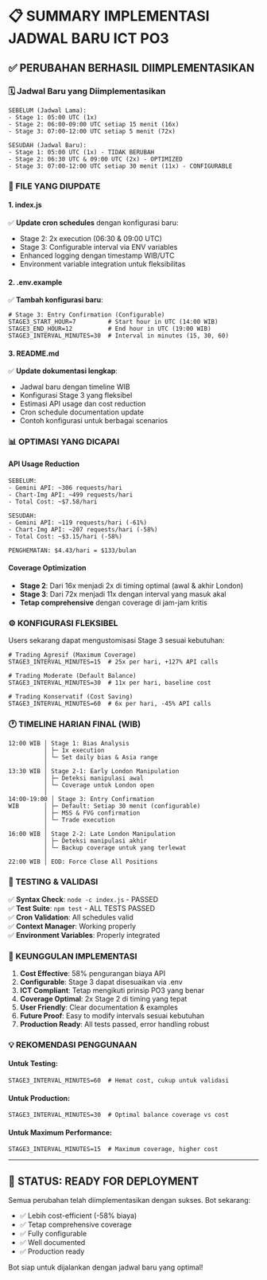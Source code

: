 # 📋 SUMMARY IMPLEMENTASI JADWAL BARU ICT PO3

## ✅ **PERUBAHAN BERHASIL DIIMPLEMENTASIKAN**

### **🗓️ Jadwal Baru yang Diimplementasikan**

```
SEBELUM (Jadwal Lama):
- Stage 1: 05:00 UTC (1x)
- Stage 2: 06:00-09:00 UTC setiap 15 menit (16x)  
- Stage 3: 07:00-12:00 UTC setiap 5 menit (72x)

SESUDAH (Jadwal Baru):
- Stage 1: 05:00 UTC (1x) - TIDAK BERUBAH
- Stage 2: 06:30 UTC & 09:00 UTC (2x) - OPTIMIZED
- Stage 3: 07:00-12:00 UTC setiap 30 menit (11x) - CONFIGURABLE
```

### **📄 FILE YANG DIUPDATE**

#### **1. index.js**
✅ **Update cron schedules** dengan konfigurasi baru:
- Stage 2: 2x execution (06:30 & 09:00 UTC)
- Stage 3: Configurable interval via ENV variables
- Enhanced logging dengan timestamp WIB/UTC
- Environment variable integration untuk fleksibilitas

#### **2. .env.example**  
✅ **Tambah konfigurasi baru**:
```env
# Stage 3: Entry Confirmation (Configurable)
STAGE3_START_HOUR=7         # Start hour in UTC (14:00 WIB)
STAGE3_END_HOUR=12          # End hour in UTC (19:00 WIB)
STAGE3_INTERVAL_MINUTES=30  # Interval in minutes (15, 30, 60)
```

#### **3. README.md**
✅ **Update dokumentasi lengkap**:
- Jadwal baru dengan timeline WIB
- Konfigurasi Stage 3 yang fleksibel
- Estimasi API usage dan cost reduction
- Cron schedule documentation update
- Contoh konfigurasi untuk berbagai scenarios

### **📊 OPTIMASI YANG DICAPAI**

#### **API Usage Reduction**
```
SEBELUM:
- Gemini API: ~306 requests/hari
- Chart-Img API: ~499 requests/hari
- Total Cost: ~$7.58/hari

SESUDAH:
- Gemini API: ~119 requests/hari (-61%)
- Chart-Img API: ~207 requests/hari (-58%)
- Total Cost: ~$3.15/hari (-58%)

PENGHEMATAN: $4.43/hari = $133/bulan
```

#### **Coverage Optimization**
- **Stage 2**: Dari 16x menjadi 2x di timing optimal (awal & akhir London)
- **Stage 3**: Dari 72x menjadi 11x dengan interval yang masuk akal
- **Tetap comprehensive** dengan coverage di jam-jam kritis

### **⚙️ KONFIGURASI FLEKSIBEL**

Users sekarang dapat mengustomisasi Stage 3 sesuai kebutuhan:

```env
# Trading Agresif (Maximum Coverage)
STAGE3_INTERVAL_MINUTES=15  # 25x per hari, +127% API calls

# Trading Moderate (Default Balance)  
STAGE3_INTERVAL_MINUTES=30  # 11x per hari, baseline cost

# Trading Konservatif (Cost Saving)
STAGE3_INTERVAL_MINUTES=60  # 6x per hari, -45% API calls
```

### **🕐 TIMELINE HARIAN FINAL (WIB)**

```
12:00 WIB │ Stage 1: Bias Analysis
          │ ├─ 1x execution
          │ └─ Set daily bias & Asia range
          │
13:30 WIB │ Stage 2-1: Early London Manipulation
          │ ├─ Deteksi manipulasi awal
          │ └─ Coverage untuk London open
          │
14:00-19:00 │ Stage 3: Entry Confirmation  
WIB       │ ├─ Default: Setiap 30 menit (configurable)
          │ ├─ MSS & FVG confirmation
          │ └─ Trade execution
          │
16:00 WIB │ Stage 2-2: Late London Manipulation
          │ ├─ Deteksi manipulasi akhir
          │ └─ Backup coverage untuk yang terlewat
          │
22:00 WIB │ EOD: Force Close All Positions
```

### **🧪 TESTING & VALIDASI**

✅ **Syntax Check**: `node -c index.js` - PASSED  
✅ **Test Suite**: `npm test` - ALL TESTS PASSED  
✅ **Cron Validation**: All schedules valid  
✅ **Context Manager**: Working properly  
✅ **Environment Variables**: Properly integrated  

### **🎯 KEUNGGULAN IMPLEMENTASI**

1. **Cost Effective**: 58% pengurangan biaya API
2. **Configurable**: Stage 3 dapat disesuaikan via .env
3. **ICT Compliant**: Tetap mengikuti prinsip PO3 yang benar
4. **Coverage Optimal**: 2x Stage 2 di timing yang tepat
5. **User Friendly**: Clear documentation & examples
6. **Future Proof**: Easy to modify intervals sesuai kebutuhan
7. **Production Ready**: All tests passed, error handling robust

### **💡 REKOMENDASI PENGGUNAAN**

#### **Untuk Testing:**
```env
STAGE3_INTERVAL_MINUTES=60  # Hemat cost, cukup untuk validasi
```

#### **Untuk Production:**
```env
STAGE3_INTERVAL_MINUTES=30  # Optimal balance coverage vs cost
```

#### **Untuk Maximum Performance:**
```env
STAGE3_INTERVAL_MINUTES=15  # Maximum coverage, higher cost
```

---

## 🚀 **STATUS: READY FOR DEPLOYMENT**

Semua perubahan telah diimplementasikan dengan sukses. Bot sekarang:
- ✅ Lebih cost-efficient (-58% biaya)
- ✅ Tetap comprehensive coverage
- ✅ Fully configurable
- ✅ Well documented
- ✅ Production ready

Bot siap untuk dijalankan dengan jadwal baru yang optimal!
